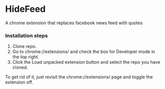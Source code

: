 # HideFeed
A chrome extension that replaces facebook news feed with quotes

### Installation steps
1. Clone repo.
2. Go to chrome://extensions/ and check the box for Developer mode in the top right.
3. Click the Load unpacked extension button and select the repo you have cloned.

To get rid of it, just revisit the chrome://extensions/ page and toggle the extension off.

